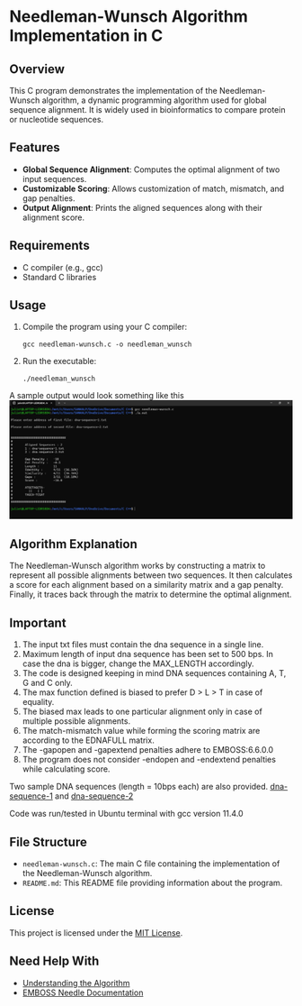 # Needleman-Wunsch Algorithm Implementation in C

## Overview
This C program demonstrates the implementation of the Needleman-Wunsch algorithm, a dynamic programming algorithm used for global sequence alignment. It is widely used in bioinformatics to compare protein or nucleotide sequences.

## Features
- **Global Sequence Alignment**: Computes the optimal alignment of two input sequences.
- **Customizable Scoring**: Allows customization of match, mismatch, and gap penalties.
- **Output Alignment**: Prints the aligned sequences along with their alignment score.

## Requirements
- C compiler (e.g., gcc)
- Standard C libraries

## Usage
1. Compile the program using your C compiler:
   ```
   gcc needleman-wunsch.c -o needleman_wunsch
   ```
2. Run the executable:
   ```
   ./needleman_wunsch
   ```
A sample output would look something like this
![sample-output-image](test-run.jpg)


## Algorithm Explanation
The Needleman-Wunsch algorithm works by constructing a matrix to represent all possible alignments between two sequences. It then calculates a score for each alignment based on a similarity matrix and a gap penalty. Finally, it traces back through the matrix to determine the optimal alignment.

## Important
1. The input txt files must contain the dna sequence in a single line.
2. Maximum length of input dna sequence has been set to 500 bps. In case the dna is bigger, change the MAX_LENGTH accordingly.
3. The code is designed keeping in mind DNA sequences containing A, T, G and C only.
4. The max function defined is biased to prefer D > L > T in case of equality.
5. The biased max leads to one particular alignment only in case of multiple possible alignments.
6. The match-mismatch value while forming the scoring matrix are according to the EDNAFULL matrix.
7. The -gapopen and -gapextend penalties adhere to EMBOSS:6.6.0.0
8. The program does not consider -endopen and -endextend penalties while calculating score.

Two sample DNA sequences (length = 10bps each) are also provided. 
[dna-sequence-1](dna-sequence-1.txt) and [dna-sequence-2](dna-sequence-2.txt)

Code was run/tested in Ubuntu terminal with gcc version 11.4.0


## File Structure
- `needleman-wunsch.c`: The main C file containing the implementation of the Needleman-Wunsch algorithm.
- `README.md`: This README file providing information about the program.

## License
This project is licensed under the [MIT License](LICENSE).

## Need Help With
- [Understanding the Algorithm](https://medium.com/@hasini.dbv/pairwise-sequence-alignment-global-and-local-alignments-5ebacf83c752)
- [EMBOSS Needle Documentation](https://www.bioinformatics.nl/cgi-bin/emboss/help/needle)
